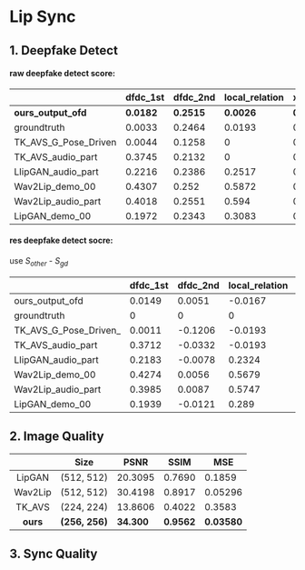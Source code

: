 # Lip Sync

## 1. Deepfake Detect

#### raw deepfake detect score:

|                      | dfdc_1st   | dfdc_2nd   | local_relation | xception   | f3net      | com_evaluate |
| -------------------- | ---------- | ---------- | -------------- | ---------- | ---------- | ------------ |
| **ours_output_ofd**  | **0.0182** | **0.2515** | **0.0026**     | **0.3132** | **0.0133** | **0.1843**   |
| groundtruth          | 0.0033     | 0.2464     | 0.0193         | 0.2999     | 0.0127     | 0.179        |
| TK_AVS_G_Pose_Driven | 0.0044     | 0.1258     | 0              | 0.3072     | 0.0182     | 0.1402       |
| TK_AVS_audio_part    | 0.3745     | 0.2132     | 0              | 0.2951     | 0.0228     | 0.2787       |
| LIipGAN_audio_part   | 0.2216     | 0.2386     | 0.2517         | 0.3093     | 0.3475     | 0.4213       |
| Wav2Lip_demo_00      | 0.4307     | 0.252      | 0.5872         | 0.3025     | 0.6765     | 0.6922       |
| Wav2Lip_audio_part   | 0.4018     | 0.2551     | 0.594          | 0.3076     | 0.6765     | 0.6879       |
| LipGAN_demo_00       | 0.1972     | 0.2343     | 0.3083         | 0.301      | 0.3969     | 0.4425       |



#### res deepfake detect socre:

use $S_{other}$ - $S_{gd}$

|                       | dfdc_1st | dfdc_2nd | local_relation | xception | f3net  | com_evaluate |
| --------------------- | -------- | -------- | -------------- | -------- | ------ | ------------ |
| ours_output_ofd       | 0.0149   | 0.0051   | -0.0167        | 0.0133   | 0.0006 | 0.0053       |
| groundtruth           | 0        | 0        | 0              | 0        | 0      | 0            |
| TK_AVS_G_Pose_Driven_ | 0.0011   | -0.1206  | -0.0193        | 0.0073   | 0.0055 | -0.0388      |
| TK_AVS_audio_part     | 0.3712   | -0.0332  | -0.0193        | -0.0048  | 0.0101 | 0.0997       |
| LIipGAN_audio_part    | 0.2183   | -0.0078  | 0.2324         | 0.0094   | 0.3348 | 0.2423       |
| Wav2Lip_demo_00       | 0.4274   | 0.0056   | 0.5679         | 0.0026   | 0.6638 | 0.5132       |
| Wav2Lip_audio_part    | 0.3985   | 0.0087   | 0.5747         | 0.0077   | 0.6638 | 0.5089       |
| LipGAN_demo_00        | 0.1939   | -0.0121  | 0.289          | 0.0011   | 0.3842 | 0.2635       |



## 2. Image Quality

|          | Size           | PSNR       | SSIM       | MSE         |
| :------: | -------------- | ---------- | ---------- | ----------- |
|  LipGAN  | (512, 512)     | 20.3095    | 0.7690     | 0.1859      |
| Wav2Lip  | (512, 512)     | 30.4198    | 0.8917     | 0.05296     |
|  TK_AVS  | (224, 224)     | 13.8606    | 0.4022     | 0.3583      |
| **ours** | **(256, 256)** | **34.300** | **0.9562** | **0.03580** |





## 3. Sync Quality